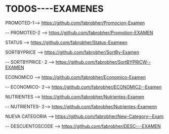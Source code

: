 # TODOS----EXAMENES

PROMOTED-1--> https://github.com/fabrobher/Promocion-Examen

-- PROMOTED-2 --> https://github.com/fabrobher/Promotion-EXAMEN

STATUS -->  https://github.com/fabrobher/Status-Exameen

SORTBYPRICE --> https://github.com/fabrobher/SortBy-Examen

-- SORTBYPRICE- 2 --> https://github.com/fabrobher/SortBYPRICW--EXAMEN

ECONOMICO --> https://github.com/fabrobher/Economico-Examen

-- ECONOMICO- 2--> https://github.com/fabrobher/ECONOMIC2--Examen

NUTRIENTES --> https://github.com/fabrobher/Nutrientes-Examen

-- NUTRIENTES- 2--> https://github.com/fabrobher/Nutrientes-Examenn

NUEVA CATEGORIA --> https://github.com/fabrobher/New-Category--Exam

-- DESCUENTOSCODE --> https://github.com/fabrobher/DESC---EXAMEN

